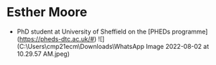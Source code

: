 # Esther Moore
- PhD student at University of Sheffield on the [PHEDs programme] (https://pheds-dtc.ac.uk/#)
![](C:\Users\cmp21ecm\Downloads\WhatsApp Image 2022-08-02 at 10.29.57 AM.jpeg)

